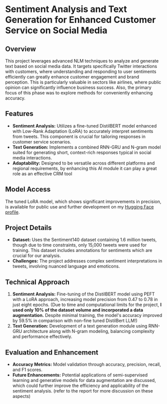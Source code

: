# Sentiment Analysis and Text Generation for Enhanced Customer Service on Social Media

## Overview

This project leverages advanced NLM techniques to analyze and generate text based on social media data. It targets specifically Twitter interactions with customers, where understanding and responding to user sentiments efficiently can greatly enhance customer engagement and brand perception. This is particularly valuable in sectors like airlines, where public opinion can significantly influence business success. Also, the primary focus of this phase was to explore methods for conveniently enhancing accuracy.

## Features

- **Sentiment Analysis:** Utilizes a fine-tuned DistilBERT model enhanced with Low-Rank Adaptation (LoRA) to accurately interpret sentiments from tweets. This component is crucial for tailoring responses in customer service scenarios.
- **Text Generation:** Implements a combined RNN-GRU and N-gram model suited for generating short, context-rich responses typical in social media interactions.
- **Adaptability:** Designed to be versatile across different platforms and regional requirements, by enhancing this AI module it can play a great role as an effective CRM tool

## Model Access

The tuned LoRA model, which shows significant improvements in precision, is available for public use and further development on my [Hugging Face profile](https://huggingface.co/your_username/your_model).

## Project Details

- **Dataset:** Uses the Sentiment140 dataset containing 1.6 million tweets, though due to time constraints, only 15,000 tweets were used for training. This dataset includes annotations for sentiments which are crucial for our analysis.
- **Challenges:** The project addresses complex sentiment interpretations in tweets, involving nuanced language and emoticons. 

## Technical Approach

1. **Sentiment Analysis:** Fine-tuning of the DistilBERT model using PEFT with a LoRA approach, increasing model precision from 0.47 to 0.78 in just eight epochs. (Due to time and computational limits for the project, **I used only 10% of the dataset volume and incorporated a data augmentation.** Despite minimal training, the model's accuracy improved by 59.5% in comparison with non-fine tuned DistilBert LLM!)
2. **Text Generation:** Development of a text generation module using RNN-GRU architecture along with N-gram modeling, balancing complexity and performance effectively.

## Evaluation and Enhancement

- **Accuracy Metrics:** Model validation through accuracy, precision, recall, and F1 scores.
- **Future Enhancements:** Potential applications of semi-supervised learning and generative models for data augmentation are discussed, which could further improve the efficiency and applicability of the sentiment analysis. (refer to the report for more discussion on these aspects)
